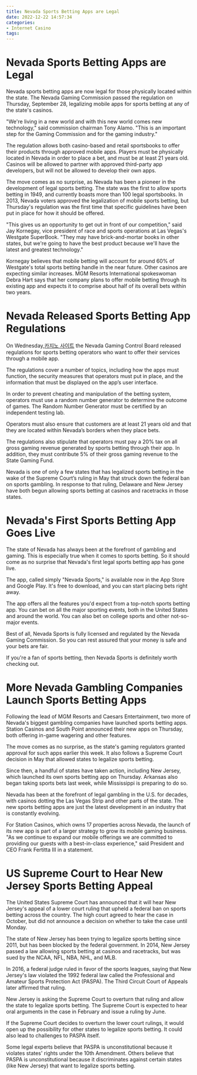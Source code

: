 ```yaml
---
title: Nevada Sports Betting Apps are Legal
date: 2022-12-22 14:57:34
categories:
- Internet Casino
tags:
---
```



#  Nevada Sports Betting Apps are Legal

Nevada sports betting apps are now legal for those physically located within the state. The Nevada Gaming Commission passed the regulation on Thursday, September 28, legalizing mobile apps for sports betting at any of the state's casinos.

"We're living in a new world and with this new world comes new technology," said commission chairman Tony Alamo. "This is an important step for the Gaming Commission and for the gaming industry."

The regulation allows both casino-based and retail sportsbooks to offer their products through approved mobile apps. Players must be physically located in Nevada in order to place a bet, and must be at least 21 years old. Casinos will be allowed to partner with approved third-party app developers, but will not be allowed to develop their own apps.

The move comes as no surprise, as Nevada has been a pioneer in the development of legal sports betting. The state was the first to allow sports betting in 1949, and currently boasts more than 100 legal sportsbooks. In 2013, Nevada voters approved the legalization of mobile sports betting, but Thursday's regulation was the first time that specific guidelines have been put in place for how it should be offered.

"This gives us an opportunity to get out in front of our competition," said Jay Kornegay, vice president of race and sports operations at Las Vegas's Westgate SuperBook. "They may have brick-and-mortar books in other states, but we're going to have the best product because we'll have the latest and greatest technology."

Kornegay believes that mobile betting will account for around 60% of Westgate's total sports betting handle in the near future. Other casinos are expecting similar increases. MGM Resorts International spokeswoman Debra Hart says that her company plans to offer mobile betting through its existing app and expects it to comprise about half of its overall bets within two years.

#  Nevada Released Sports Betting App Regulations

On Wednesday,[카지노 사이트](https://choegocasino.com/) the Nevada Gaming Control Board released regulations for sports betting operators who want to offer their services through a mobile app.

The regulations cover a number of topics, including how the apps must function, the security measures that operators must put in place, and the information that must be displayed on the app’s user interface.

In order to prevent cheating and manipulation of the betting system, operators must use a random number generator to determine the outcome of games. The Random Number Generator must be certified by an independent testing lab.

Operators must also ensure that customers are at least 21 years old and that they are located within Nevada’s borders when they place bets.

The regulations also stipulate that operators must pay a 20% tax on all gross gaming revenue generated by sports betting through their app. In addition, they must contribute 5% of their gross gaming revenue to the State Gaming Fund.

Nevada is one of only a few states that has legalized sports betting in the wake of the Supreme Court’s ruling in May that struck down the federal ban on sports gambling. In response to that ruling, Delaware and New Jersey have both begun allowing sports betting at casinos and racetracks in those states.

#  Nevada's First Sports Betting App Goes Live

The state of Nevada has always been at the forefront of gambling and gaming. This is especially true when it comes to sports betting. So it should come as no surprise that Nevada's first legal sports betting app has gone live.

The app, called simply "Nevada Sports," is available now in the App Store and Google Play. It's free to download, and you can start placing bets right away.

The app offers all the features you'd expect from a top-notch sports betting app. You can bet on all the major sporting events, both in the United States and around the world. You can also bet on college sports and other not-so-major events.

Best of all, Nevada Sports is fully licensed and regulated by the Nevada Gaming Commission. So you can rest assured that your money is safe and your bets are fair.

If you're a fan of sports betting, then Nevada Sports is definitely worth checking out.

#  More Nevada Gambling Companies Launch Sports Betting Apps

Following the lead of MGM Resorts and Caesars Entertainment, two more of Nevada's biggest gambling companies have launched sports betting apps. Station Casinos and South Point announced their new apps on Thursday, both offering in-game wagering and other features.

The move comes as no surprise, as the state's gaming regulators granted approval for such apps earlier this week. It also follows a Supreme Court decision in May that allowed states to legalize sports betting.

Since then, a handful of states have taken action, including New Jersey, which launched its own sports betting app on Thursday. Arkansas also began taking sports bets last week, while Mississippi is preparing to do so.

Nevada has been at the forefront of legal gambling in the U.S. for decades, with casinos dotting the Las Vegas Strip and other parts of the state. The new sports betting apps are just the latest development in an industry that is constantly evolving.

For Station Casinos, which owns 17 properties across Nevada, the launch of its new app is part of a larger strategy to grow its mobile gaming business. "As we continue to expand our mobile offerings we are committed to providing our guests with a best-in-class experience," said President and CEO Frank Fertitta III in a statement.

#  US Supreme Court to Hear New Jersey Sports Betting Appeal

The United States Supreme Court has announced that it will hear New Jersey's appeal of a lower court ruling that upheld a federal ban on sports betting across the country. The high court agreed to hear the case in October, but did not announce a decision on whether to take the case until Monday.

The state of New Jersey has been trying to legalize sports betting since 2011, but has been blocked by the federal government. In 2014, New Jersey passed a law allowing sports betting at casinos and racetracks, but was sued by the NCAA, NFL, NBA, NHL, and MLB.

In 2016, a federal judge ruled in favor of the sports leagues, saying that New Jersey's law violated the 1992 federal law called the Professional and Amateur Sports Protection Act (PASPA). The Third Circuit Court of Appeals later affirmed that ruling.

New Jersey is asking the Supreme Court to overturn that ruling and allow the state to legalize sports betting. The Supreme Court is expected to hear oral arguments in the case in February and issue a ruling by June.

If the Supreme Court decides to overturn the lower court rulings, it would open up the possibility for other states to legalize sports betting. It could also lead to challenges to PASPA itself.

Some legal experts believe that PASPA is unconstitutional because it violates states' rights under the 10th Amendment. Others believe that PASPA is unconstitutional because it discriminates against certain states (like New Jersey) that want to legalize sports betting.